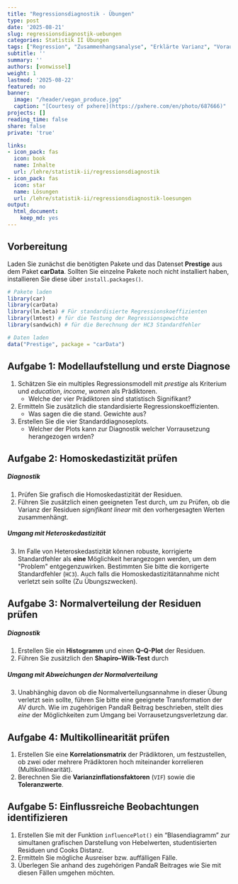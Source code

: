 ```yaml
---
title: "Regressionsdiagnostik - Übungen" 
type: post
date: '2025-08-21'
slug: regressionsdiagnostik-uebungen
categories: Statistik II Übungen
tags: ["Regression", "Zusammenhangsanalyse", "Erklärte Varianz", "Voraussetzungsprüfung"]
subtitle: ''
summary: ''
authors: [vonwissel]
weight: 1
lastmod: '2025-08-22'
featured: no
banner:
  image: "/header/vegan_produce.jpg"
  caption: "[Courtesy of pxhere](https://pxhere.com/en/photo/687666)"
projects: []
reading_time: false
share: false
private: 'true'

links:
- icon_pack: fas
  icon: book
  name: Inhalte
  url: /lehre/statistik-ii/regressionsdiagnostik
- icon_pack: fas
  icon: star
  name: Lösungen
  url: /lehre/statistik-ii/regressionsdiagnostik-loesungen
output:
  html_document:
    keep_md: yes
---
```



## Vorbereitung

Laden Sie zunächst die benötigten Pakete und das Datenset **Prestige** aus dem Paket **carData**. Sollten Sie einzelne Pakete noch nicht installiert haben, installieren Sie diese über `install.packages()`.


``` r
# Pakete laden
library(car)
library(carData)
library(lm.beta) # Für standardisierte Regressionskoeffizienten
library(lmtest) # für die Testung der Regressionsgewichte
library(sandwich) # für die Berechnung der HC3 Standardfehler

# Daten laden
data("Prestige", package = "carData")
```

## Aufgabe 1: Modellaufstellung und erste Diagnose

1. Schätzen Sie ein multiples Regressionsmodell mit *prestige* als Kriterium und *education*, *income*, *women* als Prädiktoren.
   - Welche der vier Prädiktoren sind statistisch Signifikant?
2. Ermitteln Sie zusätzlich die standardisierte Regressionskoeffizienten.
   - Was sagen die die stand. Gewichte aus?
3. Erstellen Sie die vier Standarddiagnoseplots.
   - Welcher der Plots kann zur Diagnostik welcher Vorrausetzung herangezogen wrden?

## Aufgabe 2: Homoskedastizität prüfen

##### Diagnostik

1. Prüfen Sie grafisch die Homoskedastizität der Residuen.
2. Führen Sie zusätzlich einen geeigneten Test durch, um zu Prüfen, ob die Varianz der Residuen *signifikant linear* mit den vorhergesagten Werten zusammenhängt.

##### Umgang mit Heteroskedastizität

3. Im Falle von Heteroskedastizität können robuste, korrigierte Standardfehler als **eine** Möglichkeit herangezogen werden, um dem "Problem" entgegenzuwirken. Bestimmten Sie bitte die korrigerte Standardfehler (`HC3`). Auch falls die Homoskedastizitätannahme nicht verletzt sein sollte (Zu Übungszwecken).

## Aufgabe 3: Normalverteilung der Residuen prüfen

##### Diagnostik

1. Erstellen Sie ein **Histogramm** und einen **Q–Q-Plot** der Residuen.
2. Führen Sie zusätzlich den **Shapiro–Wilk-Test** durch

##### Umgang mit Abweichungen der Normalverteilung

3. Unabhänghig davon ob die Normalverteilungsannahme in dieser Übung verletzt sein sollte, führen Sie bitte eine geeignete Transformation der AV durch. Wie im zugehörigen PandaR Beitrag beschrieben, stellt dies *eine* der Möglichkeiten zum Umgang bei Vorrausetzungsverletzung dar.

## Aufgabe 4: Multikollinearität prüfen

1. Erstellen Sie eine **Korrelationsmatrix** der Prädiktoren, um festzustellen, ob zwei oder mehrere Prädiktoren hoch miteinander korrelieren (Multikollinearität).
2. Berechnen Sie die **Varianzinflationsfaktoren** (`VIF`) sowie die **Toleranzwerte**.

## Aufgabe 5: Einflussreiche Beobachtungen identifizieren

1. Erstellen Sie mit der Funktion `influencePlot()` ein “Blasendiagramm” zur simultanen grafischen Darstellung von Hebelwerten, studentisierten Residuen und Cooks Distanz. 
2. Ermitteln Sie mögliche Ausreiser bzw. auffälligen Fälle.
3. Überlegen Sie anhand des zugehörigen PandaR Beitrages wie Sie mit diesen Fällen umgehen möchten. 
